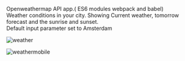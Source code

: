 Openweathermap API app.( ES6 modules webpack and babel)<br>
Weather conditions in your city. Showing Current weather, tomorrow forecast and the sunrise and sunset.<br>
Default input parameter set to Amsterdam

![weather](https://user-images.githubusercontent.com/38325801/89644339-f63c8e80-d8b7-11ea-912b-b7c18769b0bc.png)

![weathermobile](https://user-images.githubusercontent.com/38325801/89770769-84568600-daff-11ea-9ca8-031c613aae9d.png)

